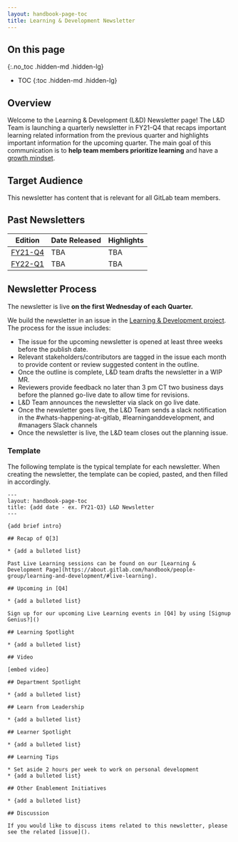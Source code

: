 ```yaml
---
layout: handbook-page-toc
title: Learning & Development Newsletter
---
```


## On this page
{:.no_toc .hidden-md .hidden-lg}

- TOC
{:toc .hidden-md .hidden-lg}

## Overview

Welcome to the Learning & Development (L&D) Newsletter page! The L&D Team is launching a quarterly newsletter in FY21-Q4 that recaps important learning related information from the previous quarter and highlights important information for the upcoming quarter. The main goal of this communication is to **help team members prioritize learning** and have a [growth mindset](/handbook/values/#growth-mindset). 

## Target Audience

This newsletter has content that is relevant for all GitLab team members. 

## Past Newsletters

| **Edition** | **Date Released** | **Highlights** |
| ------ | ------ | ------ |
| [FY21-Q4](link) | TBA | TBA |
| [FY22-Q1](link) | TBA | TBA |


## Newsletter Process 

The newsletter is live **on the first Wednesday of each Quarter.**  

We build the newsletter in an issue in the [Learning & Development project](https://gitlab.com/gitlab-com/people-group/learning-and-development). The process for the issue includes: 
- The issue for the upcoming newsletter is opened at least three weeks before the publish date. 
- Relevant stakeholders/contributors are tagged in the issue each month to provide content or review suggested content in the outline. 
- Once the outline is complete, L&D team drafts the newsletter in a WIP MR. 
- Reviewers provide feedback no later than 3 pm CT two business days before the planned go-live date to allow time for revisions.
- L&D Team announces the newsletter via slack on go live date. 
- Once the newsletter goes live, the L&D Team sends a slack notification in the #whats-happening-at-gitlab, #learninganddevelopment, and #managers Slack channels 
- Once the newsletter is live, the L&D team closes out the planning issue.  

### Template

The following template is the typical template for each newsletter. When creating the newsletter, the template can be copied, pasted, and then filled in accordingly. 

```
---
layout: handbook-page-toc
title: {add date - ex. FY21-Q3} L&D Newsletter
---

{add brief intro}

## Recap of Q[3]

* {add a bulleted list}

Past Live Learning sessions can be found on our [Learning & Development Page](https://about.gitlab.com/handbook/people-group/learning-and-development/#live-learning). 

## Upcoming in [Q4] 

* {add a bulleted list}

Sign up for our upcoming Live Learning events in [Q4] by using [Signup Genius?]()

## Learning Spotlight 

* {add a bulleted list}

## Video 

[embed video]

## Department Spotlight 

* {add a bulleted list}

## Learn from Leadership 

* {add a bulleted list}

## Learner Spotlight  

* {add a bulleted list}

## Learning Tips 

* Set aside 2 hours per week to work on personal development
* {add a bulleted list}

## Other Enablement Initiatives

* {add a bulleted list}

## Discussion 

If you would like to discuss items related to this newsletter, please see the related [issue](). 

```
